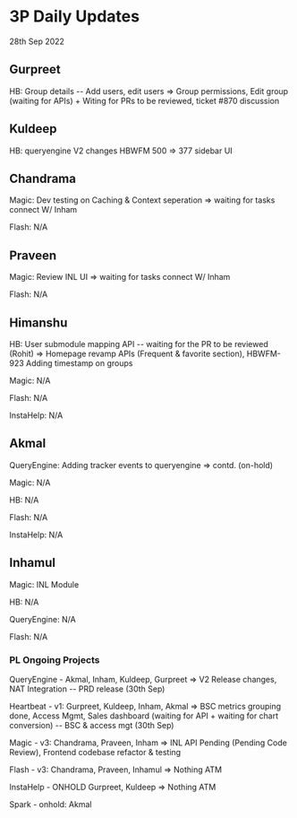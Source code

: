 # 3P Daily Updates
28th Sep 2022

## Gurpreet
HB: Group details -- Add users, edit users => Group permissions, Edit group (waiting for APIs) + Witing for PRs to be reviewed, ticket #870 discussion

## Kuldeep
HB: queryengine V2 changes HBWFM 500 => 377 sidebar UI

## Chandrama
Magic: Dev testing on Caching & Context seperation => waiting for tasks connect W/ Inham

Flash: N/A

## Praveen
Magic: Review INL UI => waiting for tasks connect W/ Inham

Flash: N/A

## Himanshu
HB: User submodule mapping API -- waiting for the PR to be reviewed (Rohit) => Homepage revamp APIs (Frequent & favorite section), HBWFM-923 Adding timestamp on groups

Magic: N/A

Flash: N/A

InstaHelp: N/A

## Akmal
QueryEngine: Adding tracker events to queryengine => contd. (on-hold)

Magic: N/A

HB: N/A

Flash: N/A

InstaHelp: N/A


## Inhamul
Magic: INL Module

HB: N/A

QueryEngine: N/A

Flash: N/A


### PL Ongoing Projects
QueryEngine - Akmal, Inham, Kuldeep, Gurpreet => V2 Release changes, NAT Integration -- PRD release (30th Sep)

Heartbeat - v1: Gurpreet, Kuldeep, Inham, Akmal => BSC metrics grouping done, Access Mgmt, Sales dashboard (waiting for API + waiting for chart conversion) -- BSC & access mgt (30th Sep)

Magic - v3: Chandrama, Praveen, Inham => INL API Pending (Pending Code Review), Frontend codebase refactor & testing

Flash - v3: Chandrama, Praveen, Inhamul => Nothing ATM

InstaHelp - ONHOLD Gurpreet, Kuldeep => Nothing ATM

Spark - onhold: Akmal
